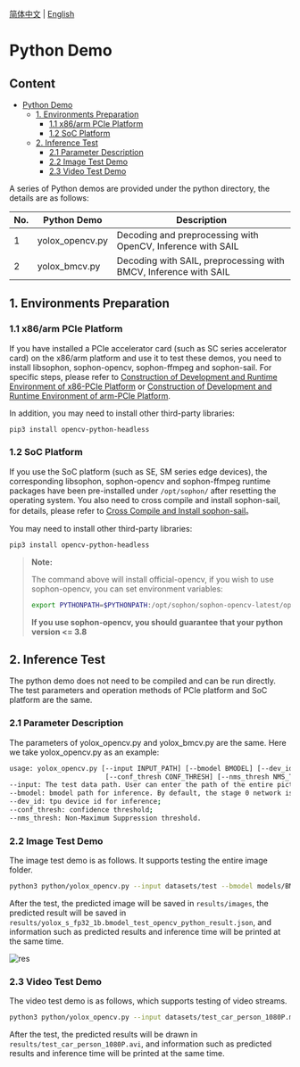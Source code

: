 [简体中文](./README.md) | [English](./README_EN.md)

# Python Demo

## Content

* [Python Demo](#python-demo)
    * [1. Environments Preparation](#1-environments-preparation)
        * [1.1 x86/arm PCIe Platform](#11-x86arm-pcie-platform)
        * [1.2 SoC Platform](#12-soc-platform)
    * [2. Inference Test](#2-inference-test)
        * [2.1 Parameter Description](#21-parameter-description)
        * [2.2 Image Test Demo](#22-image-test-demo)
        * [2.3 Video Test Demo](#23-video-test-demo)

A series of Python demos are provided under the python directory, the details are as follows:

| No. |  Python Demo      | Description                     |
| ---- | ---------------- | -----------------------------------  |
| 1    | yolox_opencv.py | Decoding and preprocessing with OpenCV, Inference with SAIL |
| 2    | yolox_bmcv.py   | Decoding with SAIL, preprocessing with BMCV, Inference with SAIL |

## 1. Environments Preparation
### 1.1 x86/arm PCIe Platform

If you have installed a PCIe accelerator card (such as SC series accelerator card) on the x86/arm platform and use it to test these demos, you need to install libsophon, sophon-opencv, sophon-ffmpeg and sophon-sail. For specific steps, please refer to [Construction of Development and Runtime Environment of x86-PCIe Platform](../../../docs/Environment_Install_Guide_EN.md#3-x86-pcie-platform-development-and-runtime-environment-construction) or [Construction of Development and Runtime Environment of arm-PCIe Platform](../../../docs/Environment_Install_Guide_EN.md#5-arm-pcie-platform-development-and-runtime-environment-construction).

In addition, you may need to install other third-party libraries:
```bash
pip3 install opencv-python-headless
```

### 1.2 SoC Platform

If you use the SoC platform (such as SE, SM series edge devices), the corresponding libsophon, sophon-opencv and sophon-ffmpeg runtime packages have been pre-installed under `/opt/sophon/` after resetting the operating system. You also need to cross compile and install sophon-sail, for details, please refer to [Cross Compile and Install sophon-sail](../../../docs/Environment_Install_Guide_EN.md#42-cross-compiling-and-sophon-sail-installation)。

You may need to install other third-party libraries:
```bash
pip3 install opencv-python-headless
```

> **Note:**
>
> The command above will install official-opencv, if you wish to use sophon-opencv, you can set environment variables:
> ```bash
> export PYTHONPATH=$PYTHONPATH:/opt/sophon/sophon-opencv-latest/opencv-python/
> ```
> **If you use sophon-opencv, you should guarantee that your python version <= 3.8**

## 2. Inference Test
The python demo does not need to be compiled and can be run directly. The test parameters and operation methods of PCIe platform and SoC platform are the same.
### 2.1 Parameter Description
The parameters of yolox_opencv.py and yolox_bmcv.py are the same. Here we take yolox_opencv.py as an example:
```bash
usage: yolox_opencv.py [--input INPUT_PATH] [--bmodel BMODEL] [--dev_id DEV_ID]
                        [--conf_thresh CONF_THRESH] [--nms_thresh NMS_THRESH]
--input: The test data path. User can enter the path of the entire picture folder or video path;
--bmodel: bmodel path for inference. By default, the stage 0 network is used for inference;
--dev_id: tpu device id for inference;
--conf_thresh: confidence threshold;
--nms_thresh: Non-Maximum Suppression threshold.
```
### 2.2 Image Test Demo
The image test demo is as follows. It supports testing the entire image folder. 
```bash
python3 python/yolox_opencv.py --input datasets/test --bmodel models/BM1684/yolox_s_fp32_1b.bmodel --dev_id 0 --conf_thresh 0.5 --nms_thresh 0.5
```
After the test, the predicted image will be saved in `results/images`, the predicted result will be saved in `results/yolox_s_fp32_1b.bmodel_test_opencv_python_result.json`, and information such as predicted results and inference time will be printed at the same time.


![res](../pics/zidane_python_opencv.jpg)

### 2.3 Video Test Demo
The video test demo is as follows, which supports testing of video streams. 
```bash
python3 python/yolox_opencv.py --input datasets/test_car_person_1080P.mp4 --bmodel models/BM1684/yolox_s_fp32_1b.bmodel --dev_id 0 --conf_thresh 0.5 --nms_thresh 0.5
```
After the test, the predicted results will be drawn in `results/test_car_person_1080P.avi`, and information such as predicted results and inference time will be printed at the same time.
